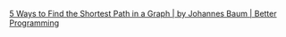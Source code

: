 [5 Ways to Find the Shortest Path in a Graph | by Johannes Baum | Better Programming](https://betterprogramming.pub/5-ways-to-find-the-shortest-path-in-a-graph-88cfefd0030f)